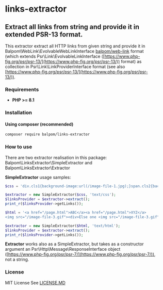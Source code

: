 # links-extractor
## Extract all links from string and provide it in extended PSR-13 format.

This extractor extract all HTTP links from given string and provide it in Balpom\WebLink\EvolvableWebLinkInterface [balpom/web-link](https://github.com/balpom/web-link) format (which extends Psr\Link\EvolvableLinkInterface ([https://www.php-fig.org/psr/psr-13/](https://www.php-fig.org/psr/psr-13/)) format) as collection in Psr\Link\LinkProviderInterface format (see also [https://www.php-fig.org/psr/psr-13/](https://www.php-fig.org/psr/psr-13/)).

### Requirements 
- **PHP >= 8.1**

### Installation
#### Using composer (recommended)
```bash
composer require balpom/links-extractor
```

### How to use
There are two extractor realisation in this package:
Balpom\LinksExtractor\SimpleExtractor and Balpom\LinksExtractor\Extractor

**SimpleExtractor** usage samples:
```php
$css = 'div.cls1{background-image:url(/image-file-1.jpg);}span.cls2{background-image:url(/image-file-2.png);}';

$extractor = new SimpleExtractor($css, 'text/css');
$linksProvider = $extractor->extract();
print_r($linksProvider->getLinks());
```

```php
$html = '<a href="/page.html">ABC</a><a href="/page.html">XYZ</a>
<img src="/image-file-3.gif"><div>Else one <img src="/image-file-3.gif"></div>';

$extractor = new SimpleExtractor($html, 'text/html');
$linksProvider = $extractor->extract();
print_r($linksProvider->getLinks());
```

**Extractor** works also as a SimpleExtractor, but takes as a constructor argument an Psr\Http\Message\ResponseInterface object ([https://www.php-fig.org/psr/psr-7/](https://www.php-fig.org/psr/psr-7/)), not a string.

### License
MIT License See [LICENSE.MD](LICENSE.MD)
